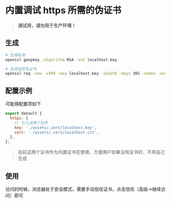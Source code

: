 # 内置调试 https 所需的伪证书

> **调试用，请勿用于生产环境！**

## 生成

```sh
# 生成私钥
openssl genpkey -algorithm RSA -out localhost.key

# 生成自签名证书
openssl req -new -x509 -key localhost.key -sha256 -days 365 -nodes -out localhost.crt
```

## 配置示例

可能得配置项如下

```js
export datault {
  https: {
    // 引入这两个文件
    key: './assets/.cert/localhost.key',
    cert: './assets/.cert/localhost.crt',
  },
};
```

> 目前这两个证书作为内置证书在使用，方便用户如果没有证书时，不用自己生成

## 使用

访问的时候，浏览器处于安全模式，需要手动信任证书，点击信任（高级→继续访问）即可
